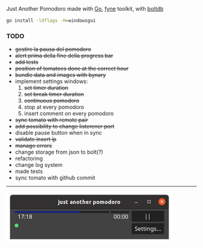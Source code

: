 Just Another Pomodoro made with [Go](https://golang.org/), [fyne](https://fyne.io/) toolkit, with [boltdb](https://github.com/boltdb/bolt)

```sh
go install -ldflags -H=windowsgui
```

### TODO
- ~~gestire la pausa del pomodoro~~
- ~~alert prima della fine della progress bar~~
- ~~add tests~~
- ~~position of tomatoes done at the correct hour~~ 
- ~~bundle data and images with bynary~~ 
- implement settings windows:
    1. ~~set timer duration~~ 
    2. ~~set break timer duration~~
    3. ~~continuous pomodoro~~
    4. stop at every pomodoro
    5. insert comment on every pomodoro
- ~~sync tomato with remote pair~~
- ~~add possibility to change listerener port~~
- disable pause button when in sync
- ~~validate insert ip~~
- ~~manage errors~~
- change storage from json to bolt(?)
- refactoring
- change log system
- made tests
- sync tomato with github commit
---
![alt text](img/jap2020-05-0817-15-27.png "screenshot")

